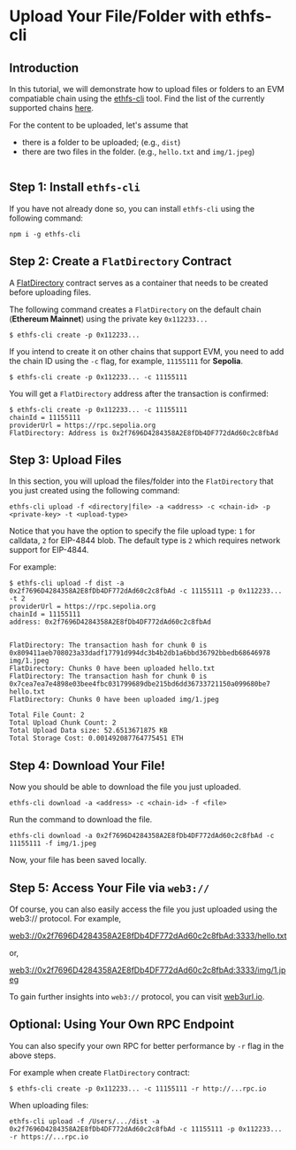 # Upload Your File/Folder with ethfs-cli

## Introduction

In this tutorial, we will demonstrate how to upload files or folders to an EVM compatiable chain using the [ethfs-cli](https://github.com/ethstorage/ethfs-cli/) tool. Find the list of the currently supported chains [here](https://github.com/ethstorage/ethfs-cli/?tab=readme-ov-file#supported-networks).

For the content to be uploaded, let's assume that

* there is a folder to be uploaded; (e.g., `dist`)
* there are two files in the folder. (e.g., `hello.txt` and `img/1.jpeg`)

<figure><img src="broken-reference" alt=""><figcaption></figcaption></figure>

## Step 1: Install `ethfs-cli`

If you have not already done so, you can install `ethfs-cli` using the following command:

```
npm i -g ethfs-cli
```

## Step 2: Create a `FlatDirectory` Contract

A [FlatDirectory](https://docs.web3url.io/advanced-topics/flatdirectory) contract serves as a container that needs to be created before uploading files. 

The following command creates a `FlatDirectory` on the default chain (**Ethereum Mainnet**) using the private key `0x112233...`

```
$ ethfs-cli create -p 0x112233...
```

If you intend to create it on other chains that support EVM, you need to add the chain ID using the `-c` flag, for example, `11155111` for **Sepolia**.

```
$ ethfs-cli create -p 0x112233... -c 11155111
```

You will get a `FlatDirectory` address after the transaction is confirmed:

```
$ ethfs-cli create -p 0x112233... -c 11155111
chainId = 11155111
providerUrl = https://rpc.sepolia.org
FlatDirectory: Address is 0x2f7696D4284358A2E8fDb4DF772dAd60c2c8fbAd
```

## Step 3: Upload Files

In this section, you will upload the files/folder into the `FlatDirectory` that you just created using the following command:

```
ethfs-cli upload -f <directory|file> -a <address> -c <chain-id> -p <private-key> -t <upload-type>
```
Notice that you have the option to specify the file upload type: `1` for calldata, `2` for EIP-4844 blob.  The default type is `2` which requires network support for EIP-4844.

For example:

```
$ ethfs-cli upload -f dist -a 0x2f7696D4284358A2E8fDb4DF772dAd60c2c8fbAd -c 11155111 -p 0x112233... -t 2
providerUrl = https://rpc.sepolia.org
chainId = 11155111
address: 0x2f7696D4284358A2E8fDb4DF772dAd60c2c8fbAd


FlatDirectory: The transaction hash for chunk 0 is 0x809411aeb708023a33dadf17791d994dc3b4b2db1a6bbd36792bbedb68646978 img/1.jpeg
FlatDirectory: Chunks 0 have been uploaded hello.txt
FlatDirectory: The transaction hash for chunk 0 is 0x7cea7ea7e4898e03bee4fbc031799689dbe215bd6dd36733721150a099680be7 hello.txt
FlatDirectory: Chunks 0 have been uploaded img/1.jpeg

Total File Count: 2
Total Upload Chunk Count: 2
Total Upload Data size: 52.6513671875 KB
Total Storage Cost: 0.001492087764775451 ETH
```

## Step 4: Download Your File!

Now you should be able to download the file you just uploaded.

```
ethfs-cli download -a <address> -c <chain-id> -f <file>
```

Run the command to download the file.

```
ethfs-cli download -a 0x2f7696D4284358A2E8fDb4DF772dAd60c2c8fbAd -c 11155111 -f img/1.jpeg
```

Now, your file has been saved locally.

## Step 5: Access Your File via `web3://` 

Of course, you can also easily access the file you just uploaded using the web3:// protocol. For example,

[web3://0x2f7696D4284358A2E8fDb4DF772dAd60c2c8fbAd:3333/hello.txt](https://0x2f7696D4284358A2E8fDb4DF772dAd60c2c8fbAd.3333.w3link.io/hello.txt)

or,

[web3://0x2f7696D4284358A2E8fDb4DF772dAd60c2c8fbAd:3333/img/1.jpeg](https://0x2f7696D4284358A2E8fDb4DF772dAd60c2c8fbAd.3333.w3link.io/img/1.jpeg)

To gain further insights into `web3://` protocol, you can visit [web3url.io](https://web3url.io).

## Optional: Using Your Own RPC Endpoint

You can also specify your own RPC for better performance by `-r` flag in the above steps. 

For example when create `FlatDirectory` contract:

```
$ ethfs-cli create -p 0x112233... -c 11155111 -r http://...rpc.io
```

When uploading files:

```
ethfs-cli upload -f /Users/.../dist -a 0x2f7696D4284358A2E8fDb4DF772dAd60c2c8fbAd -c 11155111 -p 0x112233... -r https://...rpc.io
```

